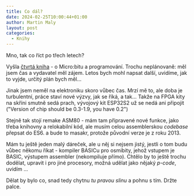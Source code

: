 ```yaml
---
title: Co dál?
date: 2024-02-25T10:00:44+01:00
author: Martin Maly
layout: post
categories:
  - Knihy
---
```


Mno, tak co říct po třech letech?

Vyšla [čtvrtá kniha](https://m-bit.cz/) - o Micro:bitu a programování. Trochu neplánovaně: měl jsem čas a vydavatel měl zájem. Letos bych mohl napsat další, uvidíme, jak to vyjde, určitý plán bych měl...

Jinak jsem neměl na elektroniku skoro vůbec čas. Mrzí mě to, ale doba je turbulentní, práce staví nové výzvy, jak se říká, a tak... Takže na FPGA kity na skříni smutně sedá prach, vývojový kit ESP32S2 už se nedá ani připojit ("Version of chip should be 0.3-1.9, you have 0.2")

Stejně tak stojí remake ASM80 - mám tam připravené nové funkce, jako třeba knihovny a relokabilní kód, ale musím celou assemblerskou _codebase_ přepsat do ES6. a bude to masakr, protože původní verze je z roku 2013.

Mám tu ještě jeden malý dáreček, ale u něj si nejsem jistý, jestli o tom budu vůbec někomu říkat - kompiler BASICu pro osmibity, jehož vstupem je BASIC, výstupem assembler (nekompiluje přímo). Chtělo by to ještě trochu dodělat, upravit i pro jiné procesory, možná udělat jako nějaký _p-code_, uvidím ...

Dělat by bylo co, snad tedy chytnu _tu pravou slinu_ a pohnu s tím. Držte palce.